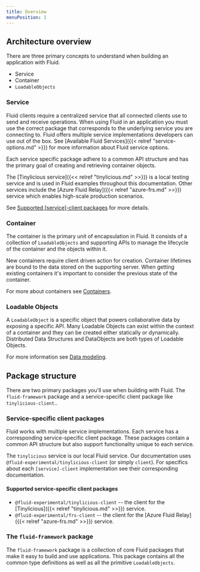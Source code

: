```yaml
---
title: Overview
menuPosition: 1
---
```


## Architecture overview

There are three primary concepts to understand when building an application with Fluid.

- Service
- Container
- `LoadableObjects`

### Service

Fluid clients require a centralized service that all connected clients use to send and receive operations. When using Fluid in an application you must use the correct package that corresponds to the underlying service you are connecting to. Fluid offers multiple service implementations developers can use out of the box. See [Available Fluid Services]({{< relref "service-options.md" >}}) for more information about Fluid service options.

Each service specific package adhere to a common API structure and has the primary goal of creating and retrieving container objects.

The [Tinylicious service]({<< relref "tinylicious.md" >>}}) is a local testing service and is used in Fluid examples throughout this documentation. Other services include the [Azure Fluid Relay]({{< relref "azure-frs.md" >>}}) service which enables high-scale production scenarios.

See [Supported [service]-client packages](#Supported-`[service]-client`-packages) for more details.

### Container

The container is the primary unit of encapsulation in Fluid. It consists of a collection of `LoadableObjects` and supporting APIs to manage the lifecycle of the container and the objects within it.

New containers require client driven action for creation. Container lifetimes are bound to the data stored on the supporting server. When getting existing containers it's important to consider the previous state of the container.

For more about containers see [Containers](./containers.md).

### Loadable Objects

A `LoadableObject` is a specific object that powers collaborative data by exposing a specific API. Many Loadable Objects can exist within the context of a container and they can be created either statically or dynamically. Distributed Data Structures and DataObjects are both types of Loadable Objects.

For more information see [Data modeling](./data-modeling.md).

## Package structure

There are two primary packages you'll use when building with Fluid. The `fluid-framework` package
and a service-specific client package like `tinylicious-client`..

### Service-specific client packages

Fluid works with multiple service implementations. Each service has a corresponding service-specific client package. These packages contain a common API structure but also support functionality unique to each service.

The `tinylicious` service is our local Fluid service. Our documentation uses `@fluid-experimental/tinylicious-client` (or simply `client`). For specifics about each `[service]-client` implementation see their corresponding documentation.

#### Supported service-specific client packages

- `@fluid-experimental/tinylicious-client` -- the client for the [Tinylicious]({{< relref "tinylicious.md" >>}}) service.
- `@fluid-experimental/frs-client` -- the client for the [Azure Fluid Relay]({{< relref "azure-frs.md" >>}}) service.

### The `fluid-framework` package

The `fluid-framework` package is a collection of core Fluid packages that make it easy to build and use applications. This package contains all the common type definitions as well as all the primitive `LoadableObjects`.
